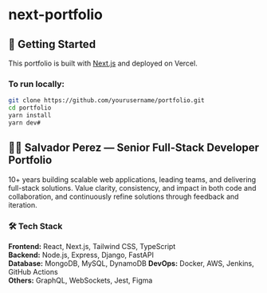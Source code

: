 # next-portfolio

## 🚀 Getting Started

This portfolio is built with [Next.js](https://nextjs.org/) and deployed on Vercel.

### To run locally:

```bash
git clone https://github.com/yourusername/portfolio.git
cd portfolio
yarn install
yarn dev#
```


## 👨‍💻 Salvador Perez — Senior Full-Stack Developer Portfolio
10+ years building scalable web applications, leading teams, and delivering full-stack solutions. Value clarity,
consistency, and impact in both code and collaboration, and continuously refine solutions through
feedback and iteration.
### 🛠️ Tech Stack

**Frontend:** React, Next.js, Tailwind CSS, TypeScript  
**Backend:** Node.js, Express, Django, FastAPI  
**Database:**  MongoDB, MySQL, DynamoDB
**DevOps:** Docker, AWS, Jenkins, GitHub Actions  
**Others:** GraphQL, WebSockets, Jest, Figma